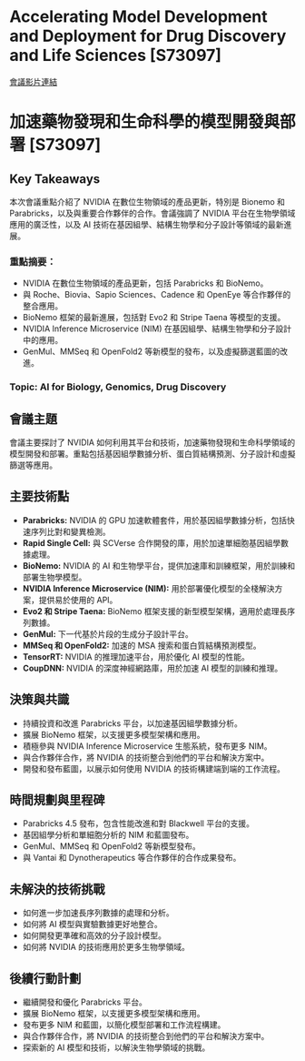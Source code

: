 # Accelerating Model Development and Deployment for Drug Discovery and Life Sciences [S73097]
[會議影片連結](https://www.nvidia.com/gtc/session-catalog/?search=Accelerating%20Model%20Development%20and%20Deployment%20for%20Drug%20Discovery%20and%20Life%20Sciences%20&tab.catalogallsessionstab=16566177511100015Kus#/session/1727988713952001GnKf)
# 加速藥物發現和生命科學的模型開發與部署 [S73097]

## Key Takeaways
本次會議重點介紹了 NVIDIA 在數位生物領域的產品更新，特別是 Bionemo 和 Parabricks，以及與重要合作夥伴的合作。會議強調了 NVIDIA 平台在生物學領域應用的廣泛性，以及 AI 技術在基因組學、結構生物學和分子設計等領域的最新進展。
### 重點摘要：
*   NVIDIA 在數位生物領域的產品更新，包括 Parabricks 和 BioNemo。
*   與 Roche、Biovia、Sapio Sciences、Cadence 和 OpenEye 等合作夥伴的整合應用。
*   BioNemo 框架的最新進展，包括對 Evo2 和 Stripe Taena 等模型的支援。
*   NVIDIA Inference Microservice (NIM) 在基因組學、結構生物學和分子設計中的應用。
*   GenMul、MMSeq 和 OpenFold2 等新模型的發布，以及虛擬篩選藍圖的改進。
### Topic: AI for Biology, Genomics, Drug Discovery

## 會議主題
會議主要探討了 NVIDIA 如何利用其平台和技術，加速藥物發現和生命科學領域的模型開發和部署。重點包括基因組學數據分析、蛋白質結構預測、分子設計和虛擬篩選等應用。

## 主要技術點
*   **Parabricks:** NVIDIA 的 GPU 加速軟體套件，用於基因組學數據分析，包括快速序列比對和變異檢測。
*   **Rapid Single Cell:** 與 SCVerse 合作開發的庫，用於加速單細胞基因組學數據處理。
*   **BioNemo:** NVIDIA 的 AI 和生物學平台，提供加速庫和訓練框架，用於訓練和部署生物學模型。
*   **NVIDIA Inference Microservice (NIM):** 用於部署優化模型的全棧解決方案，提供易於使用的 API。
*   **Evo2 和 Stripe Taena:** BioNemo 框架支援的新型模型架構，適用於處理長序列數據。
*   **GenMul:** 下一代基於片段的生成分子設計平台。
*   **MMSeq 和 OpenFold2:** 加速的 MSA 搜索和蛋白質結構預測模型。
*   **TensorRT:** NVIDIA 的推理加速平台，用於優化 AI 模型的性能。
*   **CoupDNN:** NVIDIA 的深度神經網路庫，用於加速 AI 模型的訓練和推理。

## 決策與共識
*   持續投資和改進 Parabricks 平台，以加速基因組學數據分析。
*   擴展 BioNemo 框架，以支援更多模型架構和應用。
*   積極參與 NVIDIA Inference Microservice 生態系統，發布更多 NIM。
*   與合作夥伴合作，將 NVIDIA 的技術整合到他們的平台和解決方案中。
*   開發和發布藍圖，以展示如何使用 NVIDIA 的技術構建端到端的工作流程。

## 時間規劃與里程碑
*   Parabricks 4.5 發布，包含性能改進和對 Blackwell 平台的支援。
*   基因組學分析和單細胞分析的 NIM 和藍圖發布。
*   GenMul、MMSeq 和 OpenFold2 等新模型發布。
*   與 Vantai 和 Dynotherapeutics 等合作夥伴的合作成果發布。

## 未解決的技術挑戰
*   如何進一步加速長序列數據的處理和分析。
*   如何將 AI 模型與實驗數據更好地整合。
*   如何開發更準確和高效的分子設計模型。
*   如何將 NVIDIA 的技術應用於更多生物學領域。

## 後續行動計劃
*   繼續開發和優化 Parabricks 平台。
*   擴展 BioNemo 框架，以支援更多模型架構和應用。
*   發布更多 NIM 和藍圖，以簡化模型部署和工作流程構建。
*   與合作夥伴合作，將 NVIDIA 的技術整合到他們的平台和解決方案中。
*   探索新的 AI 模型和技術，以解決生物學領域的挑戰。
